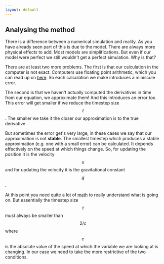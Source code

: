 ```yaml
---
layout: default
---
```


##  Analysing the method

There is a difference between a numerical simulation and reality. As you have already seen part of this is due to the model. There are always more physical effects to add. Most models are simplifications. But even if our model were perfect we still wouldn't get a perfect simulation. Why is that?

There are at least two more problems. The first is that our calculation in the computer is not exact. Computers use floating point arithmetic, which you can read up on [here](https://en.wikipedia.org/wiki/Floating-point_arithmetic). So each calculation we make introduces a miniscule error.

The second is that we haven't actually computed the derivatives in time from our equation, we approximate them! And this introduces an error too. This error will get smaller if we reduce the timestep size $$t$$. The smaller we take it the closer our approximation is to the true derivative.

But sometimes the error get's very large, in these cases we say that our approximation is not **stable**. The smallest timestep which produces a stable approximation (e.g. one with a small error) can be calculated. It depends effectively on the speed at which things change. So, for updating the position it is the velocity $$u$$ and for updating the velocity it is the gravitational constant $$g$$.

At this point you need quite a lot of [math](https://en.wikipedia.org/wiki/Euler_method#Numerical_stability) to really understand what is going on. But essentially the timestep size $$t$$ must always be smaller than $$2/c$$ where $$c$$ is the absolute value of the speed at which the variable we are looking at is changing. In our case we need to take the more restrictive of the two conditions.


